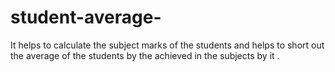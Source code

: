 # student-average-
It helps to calculate the subject marks of the students and helps to short out the average of the students by the achieved in the subjects by it .
